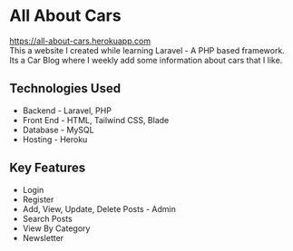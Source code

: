 # All About Cars

https://all-about-cars.herokuapp.com \
This a website I created while learning Laravel  - A PHP based framework.
Its a Car Blog where I weekly add some information about cars that I like.

## Technologies Used
* Backend - Laravel, PHP
* Front End - HTML, Tailwind CSS, Blade
* Database - MySQL
* Hosting - Heroku

## Key Features
* Login
* Register
* Add, View, Update, Delete Posts - Admin
* Search Posts
* View By Category
* Newsletter
